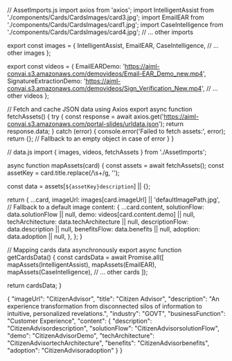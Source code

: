 // AssetImports.js
import axios from 'axios';
import IntelligentAssist from './components/Cards/CardsImages/card3.jpg';
import EmailEAR from './components/Cards/CardsImages/card1.jpg';
import CaseIntelligence from './components/Cards/CardsImages/card4.jpg';
// ... other imports

export const images = {
  IntelligentAssist,
  EmailEAR,
  CaseIntelligence,
  // ... other images
};

export const videos = {
  EmailEARDemo: 'https://aiml-convai.s3.amazonaws.com/demovideos/Email-EAR_Demo_new.mp4',
  SignatureExtractionDemo: 'https://aiml-convai.s3.amazonaws.com/demovideos/Sign_Verification_New.mp4',
  // ... other videos
};

// Fetch and cache JSON data using Axios
export async function fetchAssets() {
  try {
    const response = await axios.get('https://aiml-convai.s3.amazonaws.com/portal-slides/urldata.json');
    return response.data;
  } catch (error) {
    console.error('Failed to fetch assets:', error);
    return {}; // Fallback to an empty object in case of error
  }
}




// data.js
import { images, videos, fetchAssets } from './AssetImports';

async function mapAssets(card) {
  const assets = await fetchAssets();
  const assetKey = card.title.replace(/\s+/g, '');

  const data = assets[`${assetKey}description`] || {};

  return {
    ...card,
    imageUrl: images[card.imageUrl] || 'defaultImagePath.jpg', // Fallback to a default image
    content: {
      ...card.content,
      solutionFlow: data.solutionFlow || null,
      demo: videos[card.content.demo] || null,
      techArchitecture: data.techArchitecture || null,
      descriptionFlow: data.description || null,
      benefitsFlow: data.benefits || null,
      adoption: data.adoption || null,
    },
  };
}

// Mapping cards data asynchronously
export async function getCardsData() {
  const cardsData = await Promise.all([
    mapAssets(IntelligentAssist),
    mapAssets(EmailEAR),
    mapAssets(CaseIntelligence),
    // ... other cards
  ]);

  return cardsData;
}



{
  "imageUrl": "CitizenAdvisor", 
  "title": "Citizen Advisor",
  "description": "An experience transformation from disconnected silos of information to intuitive, personalized revelations.",
  "industry": "GOVT",
  "businessFunction": "Customer Experience",
  "content": {
    "description": "CitizenAdvisordescription",
    "solutionFlow": "CitizenAdvisorsolutionFlow",
    "demo": "CitizenAdvisorDemo",
    "techArchitecture": "CitizenAdvisortechArchitecture",
    "benefits": "CitizenAdvisorbenefits",
    "adoption": "CitizenAdvisoradoption"
  }
}
